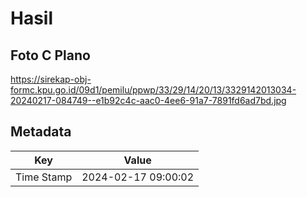 # Hasil

## Foto C Plano

https://sirekap-obj-formc.kpu.go.id/09d1/pemilu/ppwp/33/29/14/20/13/3329142013034-20240217-084749--e1b92c4c-aac0-4ee6-91a7-7891fd6ad7bd.jpg


## Metadata

| Key        | Value               |
| ---------- | ------------------- |
| Time Stamp | 2024-02-17 09:00:02 |




